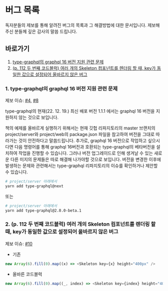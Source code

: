 # 버그 목록

독자분들의 제보를 통해 알려진 버그의 목록과 그 해결방법에 대한 문서입니다.
제보해주신 분들께 깊은 감사의 말씀 드립니다.

## 바로가기

1. [type-graphql의 graphql 16 버전 지원 관련 문제](#1-type-graphql의-graphql-16-버전-지원-관련-문제)
2. [(p. 112 두 번째 코드블럭) 여러 개의 Skeleton 컴포넌트를 렌더링 할 때, key가 동일한 값으로 설정되어 올바르지 않은 버그](#2-p-112-두-번째-코드블럭-여러-개의-skeleton-컴포넌트를-렌더링-할-때-key가-동일한-값으로-설정되어-올바르지-않은-버그)

### 1. type-graphql의 graphql 16 버전 지원 관련 문제

제보 이슈: [#4](https://github.com/hwasurr/graphql-book-fullstack-project/issues/4), [#8](https://github.com/hwasurr/graphql-book-fullstack-project/issues/8)

type-graphql의 현재(22. 12. 19.) 최신 배포 버전 1.1.1 에서는 graphql 16 버전을 지원하지 않는 것으로 보입니다.

책의 예제를 올바르게 실행하기 위해서는 현재 깃헙 리파지토리의 master 브랜치의 project/server와 project/web의 package.json 파일을 참고하여 버전을 그대로 따라가는 것이 안전하다고 말씀드립니다. 추가로, graphql 16 버전으로 작업하고 싶으시다면 다음 명령어를 통해 graphql 16버전과 호환되는 type-graphql의 베타버전을 설치하여 작업을 진행할 수 있습니다. 그러나 버전 업그레이드로 인해 생겨날 수 있는 새로운 다른 미지의 문제들은 따로 해결해 나가야할 것으로 보입니다. 버전을 변경한 이후에 발생하는 문제와 관련해서는 type-graphql 리파지토리의 이슈를 확인하거나 제안할 수 있습니다.

```bash
# project/server 아래에서
yarn add type-graphql@next
```

또는

```bash
# project/server 아래에서
yarn add type-graphql@2.0.0-beta.1
```

### 2. (p. 112 두 번째 코드블럭) 여러 개의 Skeleton 컴포넌트를 렌더링 할 때, key가 동일한 값으로 설정되어 올바르지 않은 버그

제보 이슈: [#10](https://github.com/hwasurr/graphql-book-fullstack-project/issues/10)

- 기존

```typescript
new Array(6).fill(0).map((x) => <Skeleton key={x} height="400px" />
```

- 올바른 코드블럭

```typescript
new Array(6).fill(0).map((_, index) => <Skeleton key={index} height="400px" />
```
